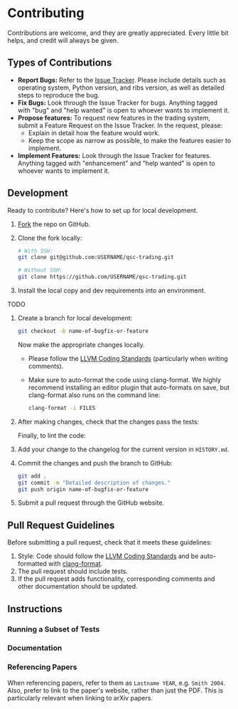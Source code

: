 # Contributing

Contributions are welcome, and they are greatly appreciated. Every little bit
helps, and credit will always be given.

## Types of Contributions

-   **Report Bugs:** Refer to the
    [Issue Tracker](https://github.com/quantsc/qsc-trading/issues). Please
    include details such as operating system, Python version, and ribs version,
    as well as detailed steps to reproduce the bug.
-   **Fix Bugs:** Look through the Issue Tracker for bugs. Anything tagged with
    "bug" and "help wanted" is open to whoever wants to implement it.
-   **Propose features:** To request new features in the trading system, submit
    a Feature Request on the Issue Tracker. In the request, please:
    -   Explain in detail how the feature would work.
    -   Keep the scope as narrow as possible, to make the features easier to
        implement.
-   **Implement Features:** Look through the Issue Tracker for features. Anything
    tagged with "enhancement" and "help wanted" is open to whoever wants to
    implement it.

## Development

Ready to contribute? Here's how to set up for local development.

1. [Fork](https://github.com/qsc/qsc-trading/fork) the repo on GitHub.
1. Clone the fork locally:

    ```bash
    # With SSH:
    git clone git@github.com:USERNAME/qsc-trading.git

    # Without SSH:
    git clone https://github.com/USERNAME/qsc-trading.git
    ```

1. Install the local copy and dev requirements into an environment.

TODO

1. Create a branch for local development:

    ```bash
    git checkout -b name-of-bugfix-or-feature
    ```

    Now make the appropriate changes locally.

    - Please follow the
      [LLVM Coding Standards](https://llvm.org/docs/CodingStandards.html)
      (particularly when writing comments).
    - Make sure to auto-format the code using clang-format. We highly recommend
      installing an editor plugin that auto-formats on save, but clang-format
      also runs on the command line:

        ```bash
        clang-format -i FILES
        ```

1. After making changes, check that the changes pass the tests:

    Finally, to lint the code:

1. Add your change to the changelog for the current version in `HISTORY.md`.

1. Commit the changes and push the branch to GitHub:

    ```bash
    git add .
    git commit -m "Detailed description of changes."
    git push origin name-of-bugfix-or-feature
    ```

1. Submit a pull request through the GitHub website.

## Pull Request Guidelines

Before submitting a pull request, check that it meets these guidelines:

1. Style: Code should follow the
   [LLVM Coding Standards](https://llvm.org/docs/CodingStandards.html) and be
   auto-formatted with
   [clang-format](https://clang.llvm.org/docs/ClangFormat.html).
1. The pull request should include tests.
1. If the pull request adds functionality, corresponding comments and other
   documentation should be updated.

## Instructions

### Running a Subset of Tests

### Documentation

### Referencing Papers

When referencing papers, refer to them as `Lastname YEAR`, e.g. `Smith 2004`.
Also, prefer to link to the paper's website, rather than just the PDF. This is
particularly relevant when linking to arXiv papers.
